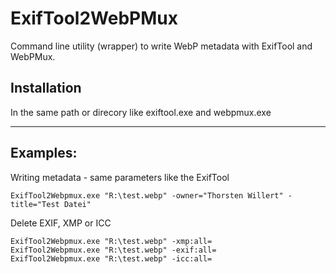 # ExifTool2WebPMux
Command line utility (wrapper) to write WebP metadata with ExifTool and WebPMux.

## Installation
In the same path or direcory like exiftool.exe and webpmux.exe

---
## Examples:

Writing metadata - same parameters like the ExifTool
``` Batch
ExifTool2Webpmux.exe "R:\test.webp" -owner="Thorsten Willert" -title="Test Datei"
```

Delete EXIF, XMP or ICC
``` Batch
ExifTool2Webpmux.exe "R:\test.webp" -xmp:all=
ExifTool2Webpmux.exe "R:\test.webp" -exif:all=
ExifTool2Webpmux.exe "R:\test.webp" -icc:all=
```
